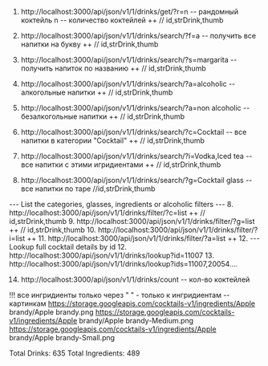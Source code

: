 1. http://localhost:3000/api/json/v1/1/drinks/get/?r=n  -- рандомный коктейль n -- количество коктейлей ++ // id,strDrink,thumb

2. http://localhost:3000/api/json/v1/1/drinks/search/?f=a    -- получить все напитки на букву  ++ // id,strDrink,thumb
3. http://localhost:3000/api/json/v1/1/drinks/search/?s=margarita -- получить напиток по названию ++ // id,strDrink,thumb
4. http://localhost:3000/api/json/v1/1/drinks/search/?a=alcoholic   -- алкогольные напитки ++ // id,strDrink,thumb
5. http://localhost:3000/api/json/v1/1/drinks/search/?a=non alcoholic   -- безалкогольные напитки ++ // id,strDrink,thumb
6. http://localhost:3000/api/json/v1/1/drinks/search/?c=Cocktail -- все напитки в категории "Cocktail" ++ // id,strDrink,thumb
7. http://localhost:3000/api/json/v1/1/drinks/search/?i=Vodka,Iced tea -- все напитки с этими игридиентами ++ // id,strDrink,thumb
8. http://localhost:3000/api/json/v1/1/drinks/search/?g=Cocktail glass -- все напитки по таре //id,strDrink,thumb

---  List the categories, glasses, ingredients or alcoholic filters ---
8. http://localhost:3000/api/json/v1/1/drinks/filter/?c=list ++ //  id,strDrink,thumb
9. http://localhost:3000/api/json/v1/1/drinks/filter/?g=list ++ // id,strDrink,thumb
10. http://localhost:3000/api/json/v1/1/drinks/filter/?i=list ++ 
11. http://localhost:3000/api/json/v1/1/drinks/filter/?a=list ++
12. 
--- Lookup full cocktail details by id
12. http://localhost:3000/api/json/v1/1/drinks/lookup?id=11007
13. http://localhost:3000/api/json/v1/1/drinks/lookup?ids=11007,20054....

14. http://localhost:3000/api/json/v1/1/drinks/count   -- кол-во коктейлей

!!! все ингридиенты только через " " - только к ингридиентам -- картинкам
https://storage.googleapis.com/cocktails-v1/ingredients/Apple brandy/Apple brandy.png
https://storage.googleapis.com/cocktails-v1/ingredients/Apple brandy/Apple brandy-Medium.png
https://storage.googleapis.com/cocktails-v1/ingredients/Apple brandy/Apple brandy-Small.png



Total Drinks: 635 Total Ingredients: 489